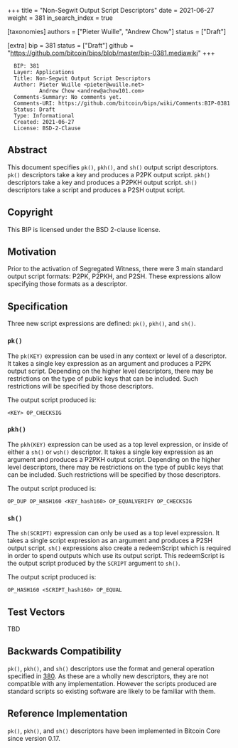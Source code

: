 +++
title = "Non-Segwit Output Script Descriptors"
date = 2021-06-27
weight = 381
in_search_index = true

[taxonomies]
authors = ["Pieter Wuille", "Andrew Chow"]
status = ["Draft"]

[extra]
bip = 381
status = ["Draft"]
github = "https://github.com/bitcoin/bips/blob/master/bip-0381.mediawiki"
+++

      BIP: 381
      Layer: Applications
      Title: Non-Segwit Output Script Descriptors
      Author: Pieter Wuille <pieter@wuille.net>
              Andrew Chow <andrew@achow101.com>
      Comments-Summary: No comments yet.
      Comments-URI: https://github.com/bitcoin/bips/wiki/Comments:BIP-0381
      Status: Draft
      Type: Informational
      Created: 2021-06-27
      License: BSD-2-Clause

## Abstract

This document specifies `pk()`, `pkh()`, and `sh()` output script
descriptors. `pk()` descriptors take a key and produces a P2PK output
script. `pkh()` descriptors take a key and produces a P2PKH output
script. `sh()` descriptors take a script and produces a P2SH output
script.

## Copyright

This BIP is licensed under the BSD 2-clause license.

## Motivation

Prior to the activation of Segregated Witness, there were 3 main
standard output script formats: P2PK, P2PKH, and P2SH. These expressions
allow specifying those formats as a descriptor.

## Specification

Three new script expressions are defined: `pk()`, `pkh()`, and `sh()`.

### `pk()`

The `pk(KEY)` expression can be used in any context or level of a
descriptor. It takes a single key expression as an argument and produces
a P2PK output script. Depending on the higher level descriptors, there
may be restrictions on the type of public keys that can be included.
Such restrictions will be specified by those descriptors.

The output script produced is:

    <KEY> OP_CHECKSIG

### `pkh()`

The `pkh(KEY)` expression can be used as a top level expression, or
inside of either a `sh()` or `wsh()` descriptor. It takes a single key
expression as an argument and produces a P2PKH output script. Depending
on the higher level descriptors, there may be restrictions on the type
of public keys that can be included. Such restrictions will be specified
by those descriptors.

The output script produced is:

    OP_DUP OP_HASH160 <KEY_hash160> OP_EQUALVERIFY OP_CHECKSIG

### `sh()`

The `sh(SCRIPT)` expression can only be used as a top level expression.
It takes a single script expression as an argument and produces a P2SH
output script. `sh()` expressions also create a redeemScript which is
required in order to spend outputs which use its output script. This
redeemScript is the output script produced by the `SCRIPT` argument to
`sh()`.

The output script produced is:

    OP_HASH160 <SCRIPT_hash160> OP_EQUAL

## Test Vectors

TBD

## Backwards Compatibility

`pk()`, `pkh()`, and `sh()` descriptors use the format and general
operation specified in [380](/380). As these
are a wholly new descriptors, they are not compatible with any
implementation. However the scripts produced are standard scripts so
existing software are likely to be familiar with them.

## Reference Implementation

`pk()`, `pkh()`, and `sh()` descriptors have been implemented in Bitcoin
Core since version 0.17.

